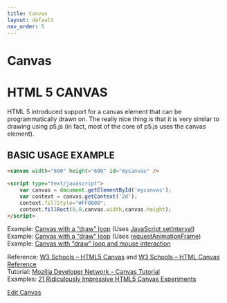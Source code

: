 ```yaml
---
title: Canvas
layout: default
nav_order: 5
---
```


# Canvas

# HTML 5 CANVAS

HTML 5 introduced support for a canvas element that can be programmatically drawn on. The really nice thing is that it is very similar to drawing using p5.js (in fact, most of the core of p5.js uses the canvas element).

## BASIC USAGE EXAMPLE

```html
<canvas width="600" height="600" id="mycanvas" />

<script type="text/javascript">
	var canvas = document.getElementById('mycanvas');
	var context = canvas.getContext('2d');
	context.fillStyle="#FF0000";
	context.fillRect(0,0,canvas.width,canvas.height);
</script>
```

<canvas width="600" height="600" id="mycanvas" />

<script type="text/javascript">
	var canvas = document.getElementById('mycanvas');
	var context = canvas.getContext('2d');
	context.fillStyle="#FF0000";
	context.fillRect(0,0,canvas.width,canvas.height);
</script>

Example: [Canvas with a “draw” loop](https://itp.nyu.edu/~sve204/liveweb_fall2020/canvas_example1.html) (Uses [JavaScript setInterval](http://www.w3schools.com/js/js_timing.asp))  
Example: [Canvas with a “draw” loop](https://itp.nyu.edu/~sve204/liveweb_fall2020/canvas_example1_1.html) (Uses [requestAnimationFrame](http://www.paulirish.com/2011/requestanimationframe-for-smart-animating/))  
Example: [Canvas with “draw” loop and mouse interaction](https://itp.nyu.edu/~sve204/liveweb_fall2020/canvas_example2.html)

Reference: [W3 Schools – HTML5 Canvas](http://www.w3schools.com/html/html5_canvas.asp) and [W3 Schools – HTML Canvas Reference](http://www.w3schools.com/tags/ref_canvas.asp)  
Tutorial: [Mozilla Developer Network – Canvas Tutorial](https://developer.mozilla.org/en-US/docs/Web/Guide/HTML/Canvas_tutorial?redirectlocale=en-US&redirectslug=Canvas_tutorial)  
Examples: [21 Ridiculously Impressive HTML5 Canvas Experiments](http://net.tutsplus.com/articles/web-roundups/21-ridiculously-impressive-html5-canvas-experiments/)

[Edit Canvas](https://itp.nyu.edu/classes/liveweb-fall2023/wp-admin/post.php?post=3481&action=edit)
